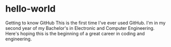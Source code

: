 # hello-world
Getting to know GitHub
This is the first time I've ever used GitHub. I'm in my second year of my Bachelor's in Electronic and Computer Engineering. Here's hoping this is the beginning of a great career in coding and engineering. 
